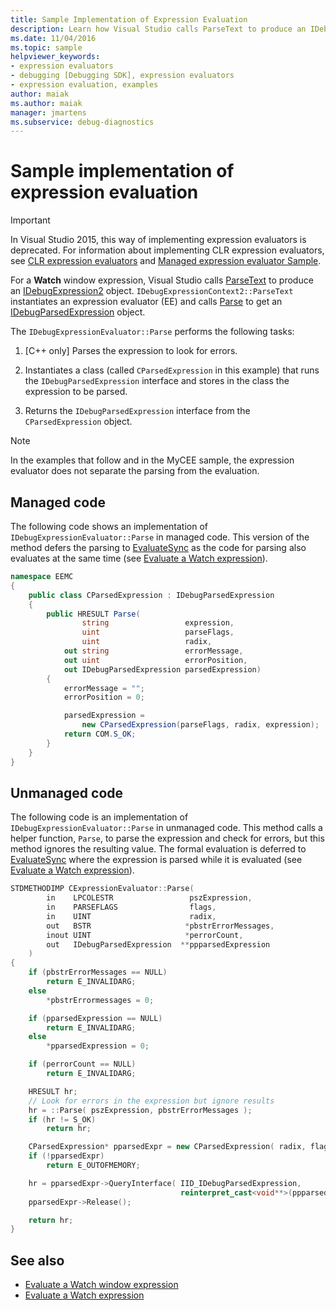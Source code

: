 ```yaml
---
title: Sample Implementation of Expression Evaluation
description: Learn how Visual Studio calls ParseText to produce an IDebugExpression2 object for a Watch windows expression.
ms.date: 11/04/2016
ms.topic: sample
helpviewer_keywords:
- expression evaluators
- debugging [Debugging SDK], expression evaluators
- expression evaluation, examples
author: maiak
ms.author: maiak
manager: jmartens
ms.subservice: debug-diagnostics
---
```

# Sample implementation of expression evaluation

> [!IMPORTANT]
> In Visual Studio 2015, this way of implementing expression evaluators is deprecated. For information about implementing CLR expression evaluators, see [CLR expression evaluators](https://github.com/Microsoft/ConcordExtensibilitySamples/wiki/CLR-Expression-Evaluators) and [Managed expression evaluator Sample](https://github.com/Microsoft/ConcordExtensibilitySamples/wiki/Managed-Expression-Evaluator-Sample).

 For a **Watch** window expression, Visual Studio calls [ParseText](../../extensibility/debugger/reference/idebugexpressioncontext2-parsetext.md) to produce an [IDebugExpression2](../../extensibility/debugger/reference/idebugexpression2.md) object. `IDebugExpressionContext2::ParseText` instantiates an expression evaluator (EE) and calls [Parse](../../extensibility/debugger/reference/idebugexpressionevaluator-parse.md) to get an [IDebugParsedExpression](../../extensibility/debugger/reference/idebugparsedexpression.md) object.

 The `IDebugExpressionEvaluator::Parse` performs the following tasks:

1. [C++ only] Parses the expression to look for errors.

2. Instantiates a class (called `CParsedExpression` in this example) that runs the `IDebugParsedExpression` interface and stores in the class the expression to be parsed.

3. Returns the `IDebugParsedExpression` interface from the `CParsedExpression` object.

> [!NOTE]
> In the examples that follow and in the MyCEE sample, the expression evaluator does not separate the parsing from the evaluation.

## Managed code
 The following code shows an implementation of `IDebugExpressionEvaluator::Parse` in managed code. This version of the method defers the parsing to [EvaluateSync](../../extensibility/debugger/reference/idebugparsedexpression-evaluatesync.md) as the code for parsing also evaluates at the same time (see [Evaluate a Watch expression](../../extensibility/debugger/evaluating-a-watch-expression.md)).

```csharp
namespace EEMC
{
    public class CParsedExpression : IDebugParsedExpression
    {
        public HRESULT Parse(
                string                 expression,
                uint                   parseFlags,
                uint                   radix,
            out string                 errorMessage,
            out uint                   errorPosition,
            out IDebugParsedExpression parsedExpression)
        {
            errorMessage = "";
            errorPosition = 0;

            parsedExpression =
                new CParsedExpression(parseFlags, radix, expression);
            return COM.S_OK;
        }
    }
}
```

## Unmanaged code
The following code is an implementation of `IDebugExpressionEvaluator::Parse` in unmanaged code. This method calls a helper function, `Parse`, to parse the expression and check for errors, but this method ignores the resulting value. The formal evaluation is deferred to [EvaluateSync](../../extensibility/debugger/reference/idebugparsedexpression-evaluatesync.md) where the expression is parsed while it is evaluated (see [Evaluate a Watch expression](../../extensibility/debugger/evaluating-a-watch-expression.md)).

```cpp
STDMETHODIMP CExpressionEvaluator::Parse(
        in    LPCOLESTR                 pszExpression,
        in    PARSEFLAGS                flags,
        in    UINT                      radix,
        out   BSTR                     *pbstrErrorMessages,
        inout UINT                     *perrorCount,
        out   IDebugParsedExpression  **ppparsedExpression
    )
{
    if (pbstrErrorMessages == NULL)
        return E_INVALIDARG;
    else
        *pbstrErrormessages = 0;

    if (pparsedExpression == NULL)
        return E_INVALIDARG;
    else
        *pparsedExpression = 0;

    if (perrorCount == NULL)
        return E_INVALIDARG;

    HRESULT hr;
    // Look for errors in the expression but ignore results
    hr = ::Parse( pszExpression, pbstrErrorMessages );
    if (hr != S_OK)
        return hr;

    CParsedExpression* pparsedExpr = new CParsedExpression( radix, flags, pszExpression );
    if (!pparsedExpr)
        return E_OUTOFMEMORY;

    hr = pparsedExpr->QueryInterface( IID_IDebugParsedExpression,
                                      reinterpret_cast<void**>(ppparsedExpression) );
    pparsedExpr->Release();

    return hr;
}
```

## See also
- [Evaluate a Watch window expression](../../extensibility/debugger/evaluating-a-watch-window-expression.md)
- [Evaluate a Watch expression](../../extensibility/debugger/evaluating-a-watch-expression.md)
